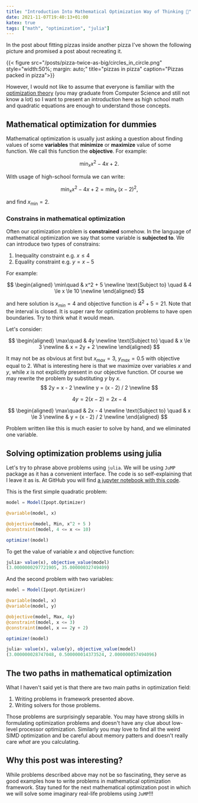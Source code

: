 ```yaml
---
title: "Introduction Into Mathematical Optimization Way of Thinking 🧮"
date: 2021-11-07T19:40:13+01:00
katex: true
tags: ["math", "optimization", "julia"]
---
```


In the post about fitting pizzas inside another pizza I've shown the following picture and promised a post about recreating it.

{{< figure src="/posts/pizza-twice-as-big/circles_in_circle.png" style="width:50%; margin: auto;" title="pizzas in pizza" caption="Pizzas packed in pizza">}}

However, I would not like to assume that everyone is familiar with the [optimization theory](https://en.wikipedia.org/wiki/Mathematical_optimization) (you may graduate from Computer Science and still not know a lot) so I want to present an introduction here as high school math and quadratic equations are enough to understand those concepts.

## Mathematical optimization for dummies

Mathematical optimization is usually just asking a question about finding values of some **variables** that **minimize** or **maximize** value of some function.
We call this function the **objective**.
For example:

$$
\min _x x^2 - 4x + 2.
$$

With usage of high-school formula we can write:

$$
\min _x x^2 - 4x + 2 = \min _x \ (x - 2)^2,
$$

and find $x_{\text{min}} = 2$.

### Constrains in mathematical optimization

Often our optimization problem is **constrained** somehow.
In the language of mathematical optimization we say that some variable is **subjected to**.
We can introduce two types of constrains:

1. Inequality constraint e.g. $x \le 4$
2. Equality constraint e.g. $y = x - 5$

For example:

$$
\begin{aligned}
\min\quad & x^2 + 5 \newline
\text{Subject to} \quad & 4 \le x \le 10 \newline
\end{aligned}
$$

and here solution is $x_{min} = 4$ and objective function is $4^2 + 5 = 21$.
Note that the interval is closed.
It is super rare for optimization problems to have open boundaries.
Try to think what it would mean.

Let's consider:

$$
\begin{aligned}
\max\quad & 4y \newline
\text{Subject to} \quad &  x \le 3 \newline
& x = 2y + 2 \newline
\end{aligned}
$$

It may not be as obvious at first but $x_{max} = 3$, $y_{max} = 0.5$ with objective equal to $2$.
What is interesting here is that we maximize over variables $x$ and $y$, while $x$ is not explicitly present in our objective function.
Of course we may rewrite the problem by substituting $y$ by $x$.
$$
2y = x - 2 \newline
y = (x - 2) / 2 \newline
$$

$$
4y = 2(x-2) = 2x - 4
$$

$$
\begin{aligned}
\max\quad & 2x - 4 \newline
\text{Subject to} \quad &  x \le 3 \newline
& y = (x - 2) / 2 \newline
\end{aligned}
$$

Problem written like this is much easier to solve by hand, and we eliminated one variable.

## Solving optimization problems using julia

Let's try to phrase above problems using `julia`.
We will be using `JuMP` package as it has a convenient interface.
The code is so self-explaining that I leave it as is.
At GitHub you will find [a jupyter notebook with this code](https://github.com/pstorozenko/pstorozenko.github.io/blob/main/code/mathematical-optimization/main.ipynb).

This is the first simple quadratic problem:

```julia
model = Model(Ipopt.Optimizer)

@variable(model, x)

@objective(model, Min, x^2 + 5 )
@constraint(model, 4 <= x <= 10)

optimize!(model)
```

To get the value of variable $x$ and objective function:

```julia
julia> value(x), objective_value(model)
(3.0000000297721905, 35.00000032749409)
```

And the second problem with two variables:

```julia
model = Model(Ipopt.Optimizer)

@variable(model, x)
@variable(model, y)

@objective(model, Max, 4y)
@constraint(model, x <= 3)
@constraint(model, x == 2y + 2)

optimize!(model)
```

```julia
julia> value(x), value(y), objective_value(model)
(3.000000028747048, 0.500000014373524, 2.000000057494096)
```

## The two paths in mathematical optimization

What I haven't said yet is that there are two main paths in optimization field:

1. Writing problems in framework presented above.
2. Writing solvers for those problems.

Those problems are surprisingly separable.
You may have strong skills in formulating optimization problems and doesn't have any clue about low-level processor optimization.
Similarly you may love to find all the weird SIMD optimization and be careful about memory patters and doesn't really care _what_ are you calculating.

## Why this post was interesting?

While problems described above may not be so fascinating, they serve as good examples how to write problems in mathematical optimization framework.
Stay tuned for the next mathematical optimization post in which we will solve some imaginary real-life problems using `JuMP`!!!
